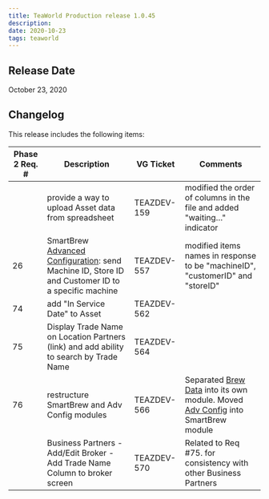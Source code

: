 ```yaml
---
title: TeaWorld Production release 1.0.45
description:
date: 2020-10-23
tags: teaworld
---
```

## Release Date

October 23, 2020

## Changelog

This release includes the following items:

| Phase 2 Req. # | Description | VG Ticket | Comments |
|---|---|---| --- |
|  | provide a way to upload Asset data from spreadsheet | TEAZDEV-159 | modified the order of columns in the file and added "waiting…" indicator |
| 26 | SmartBrew [Advanced Configuration](https://teazzers.azurewebsites.net/AdvancedConfig): send Machine ID, Store ID and Customer ID to a specific machine | TEAZDEV-557 | modified items names in response to be "machineID", "customerID" and "storeID" |
| 74 | add "In Service Date" to Asset | TEAZDEV-562 | |
| 75 | Display Trade Name on Location Partners (link) and add ability to search by Trade Name | TEAZDEV-564 | |
| 76 | restructure SmartBrew and Adv Config modules | TEAZDEV-566 | Separated [Brew Data](https://teazzers.azurewebsites.net/BrewData) into its own module. Moved [Adv Config](https://teazzers.azurewebsites.net/AdvancedConfig) into SmartBrew module |
| | Business Partners - Add/Edit Broker - Add Trade Name Column to broker screen | TEAZDEV-570 | Related to Req #75. for consistency with other Business Partners |


